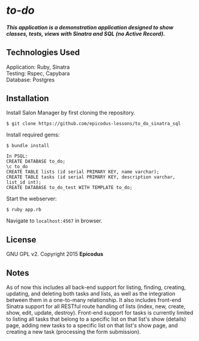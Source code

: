 # _to-do_

##### This application is a demonstration application designed to show classes, tests, views with Sinatra and SQL (no Active Record).

## Technologies Used

Application: Ruby, Sinatra<br>
Testing: Rspec, Capybara<br>
Database: Postgres

Installation
------------

Install Salon Manager by first cloning the repository.  
```
$ git clone https://github.com/epicodus-lessons/to_do_sinatra_sql
```

Install required gems:
```
$ bundle install
```

```
In PSQL:
CREATE DATABASE to_do;
\c to_do
CREATE TABLE lists (id serial PRIMARY KEY, name varchar);
CREATE TABLE tasks (id serial PRIMARY KEY, description varchar, list_id int);
CREATE DATABASE to_do_test WITH TEMPLATE to_do;
```

Start the webserver:
```
$ ruby app.rb
```

Navigate to `localhost:4567` in browser.

License
-------

GNU GPL v2. Copyright 2015 **Epicodus**

Notes
-----

As of now this includes all back-end support for listing, finding, creating, updating, and deleting both tasks and lists, as well as the integration between them in a one-to-many relationship. It also includes front-end Sinatra support for all RESTful route handling of lists (index, new, create, show, edit, update, destroy). Front-end support for tasks is currently limited to listing all tasks that belong to a specific list on that list's show (details) page, adding new tasks to a specific list on that list's show page, and creating a new task (processing the form submission).
